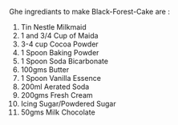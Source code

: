 Ghe ingrediants to make Black-Forest-Cake are :
1) Tin Nestle Milkmaid
2) 1 and 3/4 Cup of Maida
3) 3-4 cup Cocoa Powder
4) 1 Spoon Baking Powder
5) 1 Spoon Soda Bicarbonate
6) 100gms Butter
7) 1 Spoon Vanilla Essence
8) 200ml Aerated Soda
9) 200gms Fresh Cream
10) Icing Sugar/Powdered Sugar
11) 50gms Milk Chocolate
